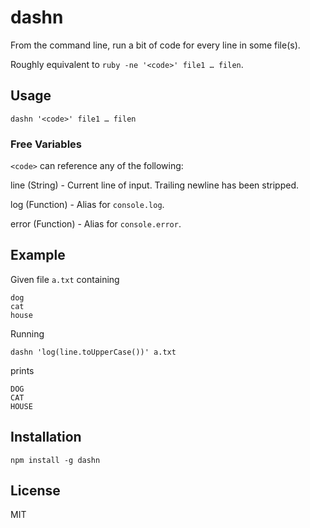 # dashn

From the command line, run a bit of code for every line in some file(s).

Roughly equivalent to `ruby -ne '<code>' file1 … filen`.

## Usage

`dashn '<code>' file1 … filen`

### Free Variables

`<code>` can reference any of the following:

line (String) - Current line of input. Trailing newline has been stripped.

log (Function) - Alias for `console.log`.

error (Function) - Alias for `console.error`.

## Example

Given file `a.txt` containing

```
dog
cat
house
```

Running

`dashn 'log(line.toUpperCase())' a.txt`

prints

```
DOG
CAT
HOUSE
```

## Installation

`npm install -g dashn`

## License

MIT
